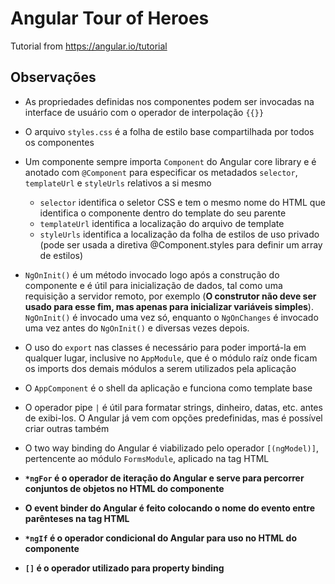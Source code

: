 # Angular Tour of Heroes
Tutorial from https://angular.io/tutorial

## Observações

- As propriedades definidas nos componentes podem ser invocadas na interface de usuário com o operador de interpolação  ```{{}}``` 

- O arquivo ```styles.css``` é a folha de estilo base compartilhada por todos os componentes

- Um componente sempre importa ```Component``` do Angular core library e é anotado com ```@Component``` para especificar os metadados ```selector```, ```templateUrl``` e ```styleUrls``` relativos a si mesmo
    - ```selector``` identifica o seletor CSS e tem o mesmo nome do HTML que identifica o componente dentro do template do seu parente
    - ```templateUrl``` identifica a localização do arquivo de template
    - ```styleUrls``` identifica a localização da folha de estilos de uso privado (pode ser usada a diretiva @Component.styles para definir um array de estilos)
    
- ```NgOnInit()``` é um método invocado logo após a construção do componente e é útil para inicialização de dados, tal como uma requisição a servidor remoto, por exemplo (**O construtor não deve ser usado para esse fim, mas apenas para inicializar variáveis simples**). ```NgOnInit()``` é invocado uma vez só, enquanto o ```NgOnChanges``` é invocado uma vez antes do ```NgOnInit()``` e diversas vezes depois.

- O uso do ```export``` nas classes é necessário para poder importá-la em qualquer lugar, inclusive no ```AppModule```, que é o módulo raíz onde ficam os imports dos demais módulos a serem utilizados pela aplicação

- O ```AppComponent``` é o shell da aplicação e funciona como template base

- O operador pipe ```|``` é útil para formatar strings, dinheiro, datas, etc. antes de exibi-los. O Angular já vem com opções predefinidas, mas é possível criar outras também

- O two way binding do Angular é viabilizado pelo operador ```[(ngModel)]```, pertencente ao módulo ```FormsModule```, aplicado na tag HTML

- **```*ngFor``` é o operador de iteração do Angular e serve para percorrer conjuntos de objetos no HTML do componente**

- **O event binder do Angular é feito colocando o nome do evento entre parênteses na tag HTML**

- **```*ngIf``` é o operador condicional do Angular para uso no HTML do componente**

- **```[]``` é o operador utilizado para property binding**